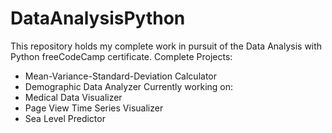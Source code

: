 # DataAnalysisPython
This repository holds my complete work in pursuit of the Data Analysis with Python freeCodeCamp certificate. 
Complete Projects:
  - Mean-Variance-Standard-Deviation Calculator
  - Demographic Data Analyzer
Currently working on:
  - Medical Data Visualizer
  - Page View Time Series Visualizer
  - Sea Level Predictor
